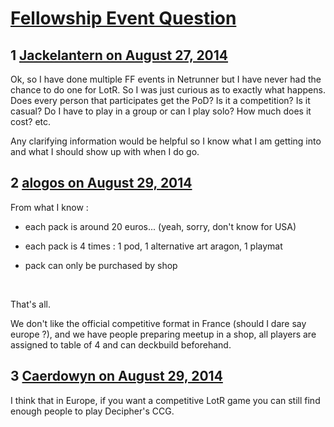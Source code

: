 # [Fellowship Event Question](https://community.fantasyflightgames.com/topic/114981-fellowship-event-question/)

## 1 [Jackelantern on August 27, 2014](https://community.fantasyflightgames.com/topic/114981-fellowship-event-question/?do=findComment&comment=1228184)

Ok, so I have done multiple FF events in Netrunner but I have never had the chance to do one for LotR. So I was just curious as to exactly what happens. Does every person that participates get the PoD? Is it a competition? Is it casual? Do I have to play in a group or can I play solo? How much does it cost? etc.

Any clarifying information would be helpful so I know what I am getting into and what I should show up with when I do go.

## 2 [alogos on August 29, 2014](https://community.fantasyflightgames.com/topic/114981-fellowship-event-question/?do=findComment&comment=1236697)

From what I know :

- each pack is around 20 euros... (yeah, sorry, don't know for USA)

- each pack is 4 times : 1 pod, 1 alternative art aragon, 1 playmat

- pack can only be purchased by shop

 

That's all.

We don't like the official competitive format in France (should I dare say europe ?), and we have people preparing meetup in a shop, all players are assigned to table of 4 and can deckbuild beforehand.

## 3 [Caerdowyn on August 29, 2014](https://community.fantasyflightgames.com/topic/114981-fellowship-event-question/?do=findComment&comment=1236725)

I think that in Europe, if you want a competitive LotR game you can still find enough people to play Decipher's CCG.

